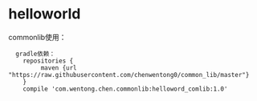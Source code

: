 # helloworld
commonlib使用：

      gradle依赖：
        repositories {
             maven {url "https://raw.githubusercontent.com/chenwentong0/common_lib/master"}
        }
        compile 'com.wentong.chen.commonlib:helloword_comlib:1.0'


